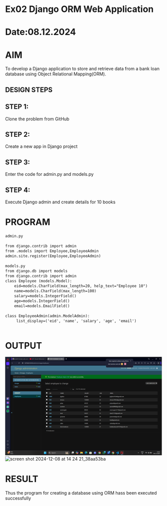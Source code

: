 # Ex02 Django ORM Web Application
# Date:08.12.2024
# AIM
To develop a Django application to store and retrieve data from a bank loan database using Object Relational Mapping(ORM).


## DESIGN STEPS
## STEP 1:
Clone the problem from GitHub

## STEP 2:
Create a new app in Django project

## STEP 3:
Enter the code for admin.py and models.py

## STEP 4:
Execute Django admin and create details for 10 books

# PROGRAM
```
admin.py 

from django.contrib import admin
from .models import Employee,EmployeeAdmin
admin.site.register(Employee,EmployeeAdmin)

models.py
from django.db import models
from django.contrib import admin
class Employee (models.Model):
    eid=models.CharField(max_length=20, help_text="Employee 10")
    name=models.CharField(max_length=100)
    salary=models.IntegerField()
    age=models.IntegerField()
    email=models.EmailField()

class EmployeeAdmin(admin.ModelAdmin):
     list_display=('eid', 'name', 'salary', 'age', 'email')


```
# OUTPUT
![alt text](<Screenshot 2024-12-08 150228.png>)
![screen shot 2024-12-08 at 14 24 21_38aa53ba](https://github.com/user-attachments/assets/c77b7b77-561d-4e8e-aba9-ad5dd5eaa89b)


# RESULT
Thus the program for creating a database using ORM hass been executed successfully
